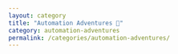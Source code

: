 ```yaml
---
layout: category
title: "Automation Adventures 🔌"
category: automation-adventures
permalink: /categories/automation-adventures/
---
```

